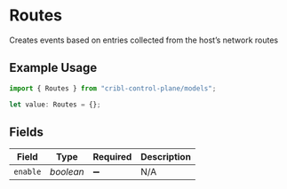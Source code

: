 # Routes

Creates events based on entries collected from the host’s network routes

## Example Usage

```typescript
import { Routes } from "cribl-control-plane/models";

let value: Routes = {};
```

## Fields

| Field              | Type               | Required           | Description        |
| ------------------ | ------------------ | ------------------ | ------------------ |
| `enable`           | *boolean*          | :heavy_minus_sign: | N/A                |